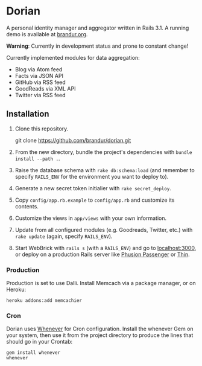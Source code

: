 Dorian
======

A personal identity manager and aggregator written in Rails 3.1. A running demo is available at [brandur.org](http://brandur.org).

**Warning**: Currently in development status and prone to constant change!

Currently implemented modules for data aggregation:

* Blog via Atom feed
* Facts via JSON API
* GitHub via RSS feed
* GoodReads via XML API
* Twitter via RSS feed

Installation
------------

1. Clone this repository.

    git clone https://github.com/brandur/dorian.git

2. From the new directory, bundle the project's dependencies with `bundle install --path .`.

3. Raise the database schema with `rake db:schema:load` (and remember to specify `RAILS_ENV` for the environment you want to deploy to).

3. Generate a new secret token initialier with `rake secret_deploy`.

4. Copy `config/app.rb.example` to `config/app.rb` and customize its contents.

5. Customize the views in `app/views` with your own information.

6. Update from all configured modules (e.g. Goodreads, Twitter, etc.) with `rake update` (again, specify `RAILS_ENV`).

7. Start WebBrick with `rails s` (with a `RAILS_ENV`) and go to [localhost:3000](http://localhost:3000), or deploy on a production Rails server like [Phusion Passenger](http://www.modrails.com/) or [Thin](http://code.macournoyer.com/thin/).

### Production

Production is set to use Dalli. Install Memcach via a package manager, or on Heroku:

    heroku addons:add memcachier

### Cron

Dorian uses [Whenever](https://github.com/javan/whenever) for Cron configuration. Install the whenever Gem on your system, then use it from the project directory to produce the lines that should go in your Crontab:

    gem install whenever
    whenever

